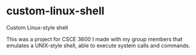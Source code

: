 # custom-linux-shell
Custom Linux-style shell

This was a project for CSCE 3600 I made with my group members that emulates a UNIX-style shell, able to execute system calls and commands.

